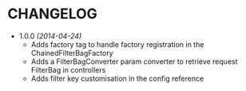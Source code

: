 # CHANGELOG

* 1.0.0 *(2014-04-24)*
    * Adds factory tag to handle factory registration in the ChainedFilterBagFactory
    * Adds a FilterBagConverter param converter to retrieve request FilterBag in controllers
    * Adds filter key customisation in the config reference
